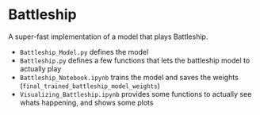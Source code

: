 # Battleship

A super-fast implementation of a model that plays Battleship.

 - `Battleship_Model.py` defines the model
 - `Battleship.py` defines a few functions that lets the battleship model to actually play
 - `Battleship_Notebook.ipynb` trains the model and saves the weights (`final_trained_battleship_model_weights`)
 - `Visualizing_Battleship.ipynb` provides some functions to actually see whats happening, and shows some plots
